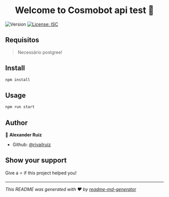 <h1 align="center">Welcome to Cosmobot api test 👋</h1>
<p>
  <img alt="Version" src="https://img.shields.io/badge/version-1.0.0-blue.svg?cacheSeconds=2592000" />
  <a href="#" target="_blank">
    <img alt="License: ISC" src="https://img.shields.io/badge/License-ISC-yellow.svg" />
  </a>
</p>


## Requisitos
> Necessário postgree!

## Install

```sh
npm install
```

## Usage

```sh
npm run start
```

## Author

👤 **Alexander Ruiz**

* Github: [@rivailruiz](https://github.com/rivailruiz)

## Show your support

Give a ⭐️ if this project helped you!

***
_This README was generated with ❤️ by [readme-md-generator](https://github.com/kefranabg/readme-md-generator)_